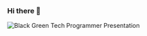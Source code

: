 ### Hi there 👋

![Black Green Tech Programmer Presentation](https://github.com/maorkris/maorkris/assets/142143890/6f1bc7c3-5c76-496c-97df-3728c21b3e67)





<!--
**maorkris/maorkris** is a ✨ _special_ ✨ repository because its `README.md` (this file) appears on your GitHub profile.

Here are some ideas to get you started:

- 🔭 I’m currently working on ...
- 🌱 I’m currently learning ...
- 👯 I’m looking to collaborate on ...
- 🤔 I’m looking for help with ...
- 💬 Ask me about ...
- 📫 How to reach me: ...
- 😄 Pronouns: ...
- ⚡ Fun fact: ...
-->

